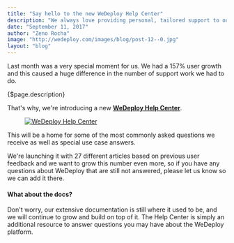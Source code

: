 ```yaml
---
title: "Say hello to the new WeDeploy Help Center"
description: "We always love providing personal, tailored support to our users through that green button at the bottom of our pages. But we realize that sometimes you don't want to wait for an answer to your question."
date: "September 11, 2017"
author: "Zeno Rocha"
image: "http://wedeploy.com/images/blog/post-12--0.jpg"
layout: "blog"
---
```


<article>

Last month was a very special moment for us. We had a 157% user growth and this caused a huge difference in the number of support work we had to do.

{$page.description}

That's why, we're introducing a new **[WeDeploy Help Center](https://help.wedeploy.com/)**.

<a href="https://help.wedeploy.com" target="_blank">
	<figure>
		<img src="/images/blog/post-13--help-center.gif" alt="WeDeploy Help Center">
	</figure>
</a>

This will be a home for some of the most commonly asked questions we receive as well as special use case answers.

We're launching it with 27 different articles based on previous user feedback and we want to grow this number even more, so if you have any questions about WeDeploy that are still not answered, please let us know so we can add it there.

#### What about the docs?

Don't worry, our extensive documentation is still where it used to be, and we will continue to grow and build on top of it. The Help Center is simply an additional resource to answer questions you may have about the WeDeploy platform.

</article>
